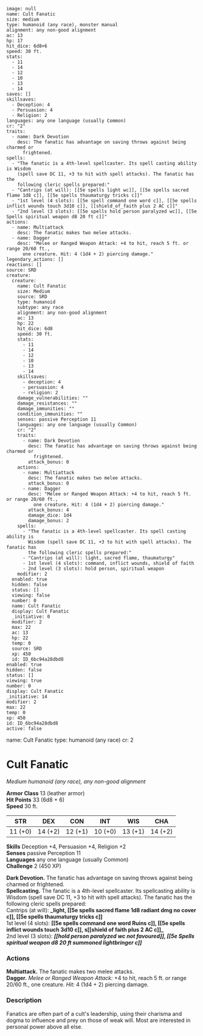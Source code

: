 ```statblock
image: null
name: Cult Fanatic
size: medium
type: humanoid (any race), monster manual
alignment: any non-good alignment
ac: 13
hp: 17
hit_dice: 6d8+6
speed: 30 ft.
stats:
  - 11
  - 14
  - 12
  - 10
  - 13
  - 14
saves: []
skillsaves:
  - Deception: 4
  - Persuasion: 4
  - Religion: 2
languages: any one language (usually Common)
cr: "2"
traits:
  - name: Dark Devotion
    desc: The fanatic has advantage on saving throws against being charmed or
      frightened.
spells:
  - "The fanatic is a 4th-level spellcaster. Its spell casting ability is Wisdom
    (spell save DC 11, +3 to hit with spell attacks). The fanatic has the
    following cleric spells prepared:"
  - "Cantrips (at will): [[5e spells light wc]], [[5e spells sacred flame 1d8 c]], [[5e spells thaumaturgy tricks c]]"
  - "1st level (4 slots): [[5e spell command one word c]], [[5e spells inflict wounds touch 3d10 c]], [[shield_of_faith plus 2 AC c]]"
  - "2nd level (3 slots): [[5e spells hold person paralyzed wc]], [[5e Spells spiritual weapon d8 20 ft c]]"
actions:
  - name: Multiattack
    desc: The fanatic makes two melee attacks.
  - name: Dagger
    desc: "Melee or Ranged Weapon Attack: +4 to hit, reach 5 ft. or range 20/60 ft.,
      one creature. Hit: 4 (1d4 + 2) piercing damage."
legendary_actions: []
reactions: []
source: SRD
creature:
  creature:
    name: Cult Fanatic
    size: Medium
    source: SRD
    type: humanoid
    subtype: any race
    alignment: any non-good alignment
    ac: 13
    hp: 22
    hit_dice: 6d8
    speed: 30 ft.
    stats:
      - 11
      - 14
      - 12
      - 10
      - 13
      - 14
    skillsaves:
      - deception: 4
      - persuasion: 4
      - religion: 2
    damage_vulnerabilities: ""
    damage_resistances: ""
    damage_immunities: ""
    condition_immunities: ""
    senses: passive Perception 11
    languages: any one language (usually Common)
    cr: "2"
    traits:
      - name: Dark Devotion
        desc: The fanatic has advantage on saving throws against being charmed or
          frightened.
        attack_bonus: 0
    actions:
      - name: Multiattack
        desc: The fanatic makes two melee attacks.
        attack_bonus: 0
      - name: Dagger
        desc: "Melee or Ranged Weapon Attack: +4 to hit, reach 5 ft. or range 20/60 ft.,
          one creature. Hit: 4 (1d4 + 2) piercing damage."
        attack_bonus: 4
        damage_dice: 1d4
        damage_bonus: 2
    spells:
      - "The fanatic is a 4th-level spellcaster. Its spell casting ability is
        Wisdom (spell save DC 11, +3 to hit with spell attacks). The fanatic has
        the following cleric spells prepared:"
      - "Cantrips (at will): light, sacred flame, thaumaturgy"
      - 1st level (4 slots): command, inflict wounds, shield of faith
      - 2nd level (3 slots): hold person, spiritual weapon
    modifier: 2
  enabled: true
  hidden: false
  status: []
  viewing: false
  number: 0
  name: Cult Fanatic
  display: Cult Fanatic
  _initiative: 0
  modifier: 2
  max: 22
  ac: 13
  hp: 22
  temp: 0
  source: SRD
  xp: 450
  id: ID_6bc94a28dbd8
enabled: true
hidden: false
status: []
viewing: true
number: 0
display: Cult Fanatic
_initiative: 14
modifier: 2
max: 22
temp: 0
xp: 450
id: ID_6bc94a28dbd8
active: false
```

name: Cult Fanatic
type: humanoid (any race)
cr: 2

# Cult Fanatic 
_Medium humanoid (any race), any non-good alignment_

**Armor Class** 13 (leather armor)    
**Hit Points** 33 (6d8 + 6)    
**Speed** 30 ft. 

| STR     | DEX     | CON     | INT     | WIS     | CHA     |
|---------|---------|---------|---------|---------|---------|
| 11 (+0) | 14 (+2) | 12 (+1) | 10 (+0) | 13 (+1) | 14 (+2) |   

**Skills** Deception +4, Persuasion +4, Religion +2    
**Senses** passive Perception 11    
**Languages** any one language (usually Common)    
**Challenge** 2 (450 XP) 

**Dark Devotion.** The fanatic has advantage on saving throws against being charmed or frightened.    
**Spellcasting.** The fanatic is a 4th-level spellcaster. Its spellcasting ability is Wisdom (spell save DC 11, +3 to hit with spell attacks). The fanatic has the following cleric spells prepared:    
Cantrips (at will): **_light, [[5e spells sacred flame 1d8 radiant dmg no cover c]], [[5e spells thaumaturgy tricks c]]**    
1st level (4 slots): **[[5e spells command one word Ruins c]], [[5e spells inflict wounds touch 3d10 c]], s[[shield of faith plus 2 AC c]]_**    
2nd level (3 slots): **_[[hold person paralyzed wc not favoured]], [[5e Spells spiritual weapon d8 20 ft  summoned lightbringer c]]_** 

### Actions 
**Multiattack.** The fanatic makes two melee attacks.    
**Dagger.** _Melee or Ranged Weapon Attack:_ +4 to hit, reach 5 ft. or range 20/60 ft., one creature. _Hit:_ 4 (1d4 + 2) piercing damage. 

### Description
Fanatics are often part of a cult's leadership, using their charisma and dogma to influence and prey on those of weak will. Most are interested in personal power above all else.
